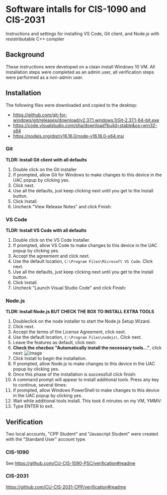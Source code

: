 # Software intalls for CIS-1090 and CIS-2031

Instructions and settings for installing VS Code, Git client, and Node.js with resistributable C++ compiler

## Background

These instructions were developed on a clean install Windows 10 VM. All installation steps were completed as an admin user, all verification steps were performed as a non-admin user.

## Installation

The following files were downloaded and copied to the desktop:

* https://github.com/git-for-windows/git/releases/download/v2.37.1.windows.1/Git-2.37.1-64-bit.exe
* https://code.visualstudio.com/sha/download?build=stable&os=win32-x64
* https://nodejs.org/dist/v16.16.0/node-v16.16.0-x64.msi

### Git

**TLDR: Install Git client with all defaults**

1. Double click on the Git installer
1. If prompted, allow Git for Windows to make changes to this device in the UAC popup by clicking yes.
1. Click next.
1. Use all the defaults, just keep clicking next until you get to the Install button.
1. Click Install.
1. Uncheck "View Release Notes" and click Finish:

### VS Code

**TLDR: Install VS Code with all defaults**

1. Double click on the VS Code Installer.
1. If prompted, allow VS Code to make changes to this device in the UAC popup by clicking yes.
1. Accept the agreement and click next.
1. Use the default location, `C:\Program Files\Microsoft VS Code`. Click next.
1. Use all the defaults, just keep clicking next until you get to the Install button.
1. Click Install.
1. Uncheck "Launch Visual Studio Code" and click Finish:

### Node.js

**TLDR: Install Node.js BUT CHECK THE BOX TO INSTALL EXTRA TOOLS**

1. Doubleclick on the node installer to start the Node.js Setup Wizard.
1. Click next.
1. Accept the terms of the License Agreement, click next.
1. Use the default location, `C:\Program Files\nodejs\`. Click next.
1. Leave the features as default, click next:
1. **Check the checbox "Automatically install the necessary tools..."**, click next: ![image](https://user-images.githubusercontent.com/1305026/182406243-8a38f50a-a374-46b9-8070-838b9694b38f.png)
1. Click Install to begin the installation.
1. If prompted, allow Node.js to make changes to this device in the UAC popup by clicking yes.
1. Once this phase of the installation is successfull click finish:
1. A command prompt will appear to install additional tools. Press any key to continue, several times:
1. If prompted, allow Windows PowerShell to make changes to this device in the UAC popup by clicking yes.
1. Wait while additional tools install. This took 6 minutes on my VM, YMMV:
1. Type ENTER to exit.



## Verification

Two local accounts, "CPP Student" and "Javascript Student" were created with the "Standard User" account type.

### CIS-1090

See https://github.com/CU-CIS-1090-PSC/verification#readme

### CIS-2031

https://github.com/CU-CIS-2031-CPP/verification#readme
